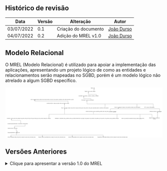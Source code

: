 ## Histórico de revisão

| Data       | Versão | Alteração            | Autor                                     |
| ---------- | ------ | -------------------- | ----------------------------------------- |
| 03/07/2022 | 0.1    | Criação do documento | [João Durso](https://github.com/jvsdurso) |
| 04/07/2022 | 0.2    | Adição do MREL v1.0  | [João Durso](https://github.com/jvsdurso) |

## Modelo Relacional

O MREL (Modelo Relacional) é utilizado para apoiar a implementação das aplicações, apresentando um projeto lógico de como as entidades e relacionamentos serão mapeadas no SGBD, porém é um modelo lógico não atrelado a algum SGBD específico.

![MREL v1.0](../assets/images/MREL/MREL.png)

## Versões Anteriores

<details>
<summary>Clique para apresentar a versão 1.0 do MREL</summary>

### MREL v1.0

Como o Modelo Relacional foi feito no Google Drive, através da plataforma Diagrams(draw.io), não teve como restaurar todo o histórico de modificações. Portanto, somente as mudanças a partir da versão 1.0 serão documentadas.

![MREL v1.0](../assets/images/MREL/MREL.png)

**Autor(es):** [João Durso](https://github.com/jvsdurso) <br><br>
</details>